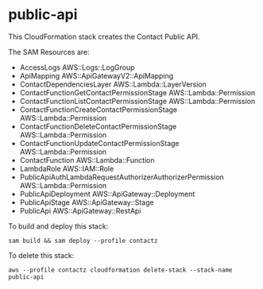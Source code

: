 # public-api

This CloudFormation stack creates the Contact Public API.

The SAM Resources are:

- AccessLogs AWS::Logs::LogGroup
- ApiMapping AWS::ApiGatewayV2::ApiMapping
- ContactDependenciesLayer AWS::Lambda::LayerVersion
- ContactFunctionGetContactPermissionStage AWS::Lambda::Permission
- ContactFunctionListContactPermissionStage AWS::Lambda::Permission
- ContactFunctionCreateContactPermissionStage AWS::Lambda::Permission
- ContactFunctionDeleteContactPermissionStage AWS::Lambda::Permission
- ContactFunctionUpdateContactPermissionStage AWS::Lambda::Permission
- ContactFunction AWS::Lambda::Function
- LambdaRole AWS::IAM::Role
- PublicApiAuthLambdaRequestAuthorizerAuthorizerPermission AWS::Lambda::Permission
- PublicApiDeployment AWS::ApiGateway::Deployment
- PublicApiStage AWS::ApiGateway::Stage
- PublicApi AWS::ApiGateway::RestApi

To build and deploy this stack:

```
sam build && sam deploy --profile contactz
```

To delete this stack:

```
aws --profile contactz cloudformation delete-stack --stack-name public-api
```

